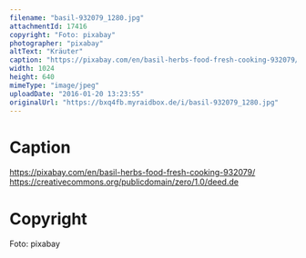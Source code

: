 ```yaml
---
filename: "basil-932079_1280.jpg"
attachmentId: 17416
copyright: "Foto: pixabay"
photographer: "pixabay"
altText: "Kräuter"
caption: "https://pixabay.com/en/basil-herbs-food-fresh-cooking-932079/\nhttps://creativecommons.org/publicdomain/zero/1.0/deed.de"
width: 1024
height: 640
mimeType: "image/jpeg"
uploadDate: "2016-01-20 13:23:55"
originalUrl: "https://bxq4fb.myraidbox.de/i/basil-932079_1280.jpg"
---
```


# Caption

https://pixabay.com/en/basil-herbs-food-fresh-cooking-932079/
https://creativecommons.org/publicdomain/zero/1.0/deed.de

# Copyright

Foto: pixabay
